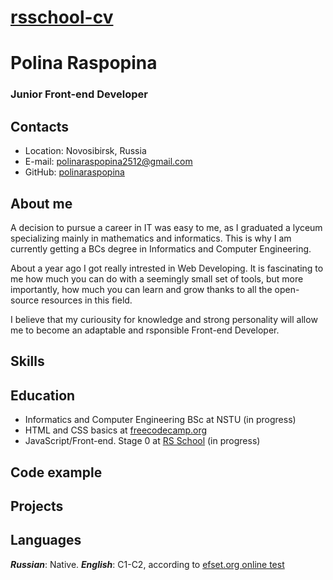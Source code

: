 # [rsschool-cv](https://github.com/polinaraspopina/rsschool-cv)
# Polina Raspopina
### Junior Front-end Developer
## Contacts
- Location: Novosibirsk, Russia
- E-mail: polinaraspopina2512@gmail.com
- GitHub: [polinaraspopina](https://github.com/polinaraspopina)
## About me
A decision to pursue a career in IT was easy to me, as I graduated a lyceum specializing mainly in mathematics and informatics. This is why I am currently getting a BCs degree in Informatics and Computer Engineering.

About a year ago I got really intrested in Web Developing. It is fascinating to me how much you can do with a seemingly small set of tools, but more importantly, how much you can learn and grow thanks to all the open-source resources in this field.

I believe that my curiousity for knowledge and strong personality will allow me to become an adaptable and rsponsible Front-end Developer.
## Skills

## Education
- Informatics and Computer Engineering BSc at NSTU (in progress)
- HTML and CSS basics at [freecodecamp.org](www.freecodecamp.org)
- JavaScript/Front-end. Stage 0 at [RS School](https://rs.school) (in progress)
## Code example

## Projects

## Languages
**_Russian_**: Native.
**_English_**: C1-C2, according to [efset.org online test](www.efset.org/quick-check)